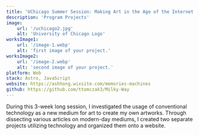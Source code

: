 ```yaml
---
title: 'UChicago Summer Session: Making Art in the Age of the Internet'
description: 'Program Projects'
image:
    url: '/uchicago2.jpg'
    alt: 'University of Chicago Logo'
worksImage1:
    url: '/image-1.webp'
    alt: 'first image of your project.'
worksImage2:
    url: '/image-2.webp'
    alt: 'second image of your project.'
platform: Web
stack: Astro, JavaScript
website: https://ashhong.wixsite.com/memories-machines
github: https://github.com/ttomczak3/Milky-Way
---
```


During this 3-week long session, I investigated the usage of conventional technology as a new medium for art to create my own artworks. Through dissecting various articles on modern-day mediums, I created two separate projects utilizing technology and organized them onto a website.

